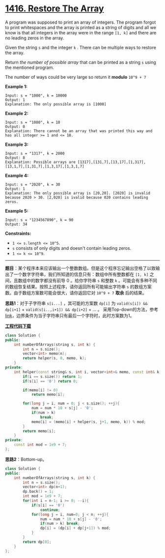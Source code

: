 # [1416. Restore The Array](https://leetcode.com/problems/restore-the-array/)

A program was supposed to print an array of integers. The program forgot to print whitespaces and the array is printed as a string of digits and all we know is that all integers in the array were in the range `[1, k]` and there are no leading zeros in the array.

Given the string `s` and the integer `k` . There can be multiple ways to restore the array.

Return *the number of possible array* that can be printed as a string `s` using the mentioned program.

The number of ways could be very large so return it **modulo** `10^9 + 7`

**Example 1:**

```
Input: s = "1000", k = 10000
Output: 1
Explanation: The only possible array is [1000]
```

**Example 2:**

```
Input: s = "1000", k = 10
Output: 0
Explanation: There cannot be an array that was printed this way and has all integer >= 1 and <= 10.
```

**Example 3:**

```
Input: s = "1317", k = 2000
Output: 8
Explanation: Possible arrays are [1317],[131,7],[13,17],[1,317],[13,1,7],[1,31,7],[1,3,17],[1,3,1,7]
```

**Example 4:**

```
Input: s = "2020", k = 30
Output: 1
Explanation: The only possible array is [20,20]. [2020] is invalid because 2020 > 30. [2,020] is ivalid because 020 contains leading zeros.
```

**Example 5:**

```
Input: s = "1234567890", k = 90
Output: 34
```

**Constraints:**

* `1 <= s.length <= 10^5`.
* `s` consists of only digits and doesn't contain leading zeros.
* `1 <= k <= 10^9`.

-----

**题目**：某个程序本来应该输出一个整数数组。但是这个程序忘记输出空格了以致输出了一个数字字符串，我们所知道的信息只有：数组中所有整数都在 `[1, k]` 之间，且数组中的数字都没有前导 0 。给你字符串 `s` 和整数 `k` 。可能会有多种不同的数组恢复结果。按照上述程序，请你返回所有可能输出字符串 `s` 的数组方案数。由于数组方案数可能会很大，请你返回它对 `10^9 + 7` **取余** 后的结果。

**思路1**：对于子字符串 `s[i...]` ，其可能的方案数 `dp[i]` 为 `valid(s[i]) && dp[i+1]` + `valid(s[i..,i+1]) && dp[i+2]` + ... 。 采用Top-down的方法，参考[link](https://leetcode.com/problems/restore-the-array/discuss/585552/JavaC%2B%2B-DFS-Memoization-Clean-code)，边界条件为当子字符串只有最后一个字符时，此时方案数为1。

[**工程代码下载**](https://github.com/shenkh/leetcode)

```cpp
class Solution {
public:
    int numberOfArrays(string s, int k) {
        int n = s.size();
        vector<int> memo(n);
        return helper(s, 0, memo, k);
    }
private:
    int helper(const string& s, int i, vector<int>& memo, const int& k){
        if(i == s.size()) return 1;
        if(s[i] == '0') return 0;

        if(memo[i] != 0)
            return memo[i];

        for(long j = i, num = 0; j < s.size(); ++j){
            num = num * 10 + s[j] - '0';
            if(num > k)
                break;
            memo[i] = (memo[i] + helper(s, j+1, memo, k)) % mod;
        }
        return memo[i];
    }
private:
    const int mod = 1e9 + 7;
};
```

**思路2**：Bottom-up。

```cpp
class Solution {
public:
    int numberOfArrays(string s, int k) {
        int n = s.size();
        vector<int> dp(n+1);
        dp.back() = 1;
        int mod = 1e9 + 7;
        for(int i = n-1; i >= 0; --i){
            if(s[i] == '0')
                continue;
            for(long j = i, num=0; j < n; ++j){
                num = num * 10 + s[j] - '0';
                if(num > k) break;
                dp[i] = (dp[i] + dp[j+1]) % mod;
            }
        }
        return dp[0];
    }
};
```
